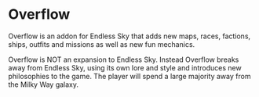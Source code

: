 # Overflow

Overflow is an addon for Endless Sky that adds new maps, races, factions, ships, outfits and missions as well as new fun mechanics.

Overflow is NOT an expansion to Endless Sky. Instead Overflow breaks away from Endless Sky, using its own lore and style and introduces new philosophies to the game. The player will spend a large majority away from the Milky Way galaxy.
